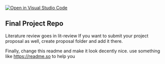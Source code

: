 [![Open in Visual Studio Code](https://classroom.github.com/assets/open-in-vscode-c66648af7eb3fe8bc4f294546bfd86ef473780cde1dea487d3c4ff354943c9ae.svg)](https://classroom.github.com/online_ide?assignment_repo_id=10680461&assignment_repo_type=AssignmentRepo)
## Final Project Repo


Literature review goes in lit-review
If you want to submit your project proposal as well, create proposal folder and add it there. 

Finally, change this readme and make it look decently nice. use something like https://readme.so to help you
